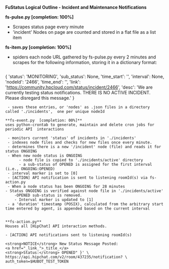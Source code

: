 **FuStatus Logical Outline - Incident and Maintenance Notifications**

**fs-pulse.py  [completion: 100%]**

 - Scrapes status page every minute
 -   'incident' Nodes on page are counted and stored in a flat file as a list item
 
**fs-item.py   [completion: 100%]**
 -  spiders each node URL gathered by fs-pulse.py every 2 minutes and scrapes for the following information, storing it in a dictionary format:
 	```
{
'status': 'MONITORING', 
'sub_status': None, 
'time_start': '<timestamp>', 
'interval': None, 
'nodeId': '2466', 
'time_end': '<timestamp>', 
'link': 'https://community.hpcloud.com/status/incident/2466', 
'desc': 'We are currently testing status notifications. THERE IS NO ACTIVE INCIDENT.   Please disregard this message.'
}
```
 - saves these entries, or 'nodes' as .json files in a directory called './incidents',  one per unique nodeId
 
**fs-event.py  [completion: 00%]**
uses python-crontab to generate, maintain and delete cron jobs for periodic API  interactions

 - monitors current 'status' of incidents in './incidents'
 - indexes node files and checks for new files once every minute.
 - determines there is a new '/incident' node (file) and reads it for status ONGOING
 - When new node status is ONGOING
      - node file is copied to './incidents/active' directory
      - a sub-status of OPENED is assigned for the first interval (i.e., ONGOING:OPENED)
 - interval marker is set to [0]
 - [ACTION] API notification is sent to listening roomId(s) via fs-action.py 
 - When a node status has been ONGOING for 28 minutes
- Status ONGOING is verified against node file in './incidents/active'
	-OPENED sub-status is removed.
	- Interval marker is updated to [1]
 - a 'duration' timestamp (POSIX), calculated from the arbitrary start time entered by agent, is appended based on the current interval


**fs-action.py**
Houses all [HipChat] API interaction methods.

- [ACTION] API notifications sent to listening roomId(s)
```
    <strong>NOTICE</strong> New Status Message Posted: 
    <a href="_link_">_title_</a>
    <strong>Status:</strong> OPENED" }' \
    https://api.hipchat.com/v2/room/437235/notification? \
    auth_token=$HUBOT_TEST_TOKEN 
```


	
